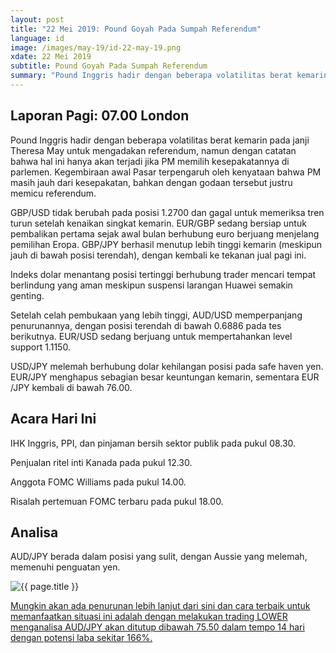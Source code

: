 ```yaml
---
layout: post
title: "22 Mei 2019: Pound Goyah Pada Sumpah Referendum" 
language: id
image: /images/may-19/id-22-may-19.png
xdate: 22 Mei 2019
subtitle: Pound Goyah Pada Sumpah Referendum
summary: "Pound Inggris hadir dengan beberapa volatilitas berat kemarin pada janji Theresa May untuk mengadakan referendum, namun dengan catatan bahwa hal ini hanya akan terjadi jika PM memilih kesepakatannya di parlemen"
---
```

## Laporan Pagi: 07.00 London

Pound Inggris hadir dengan beberapa volatilitas berat kemarin pada janji Theresa May untuk mengadakan referendum, namun dengan catatan bahwa hal ini hanya akan terjadi jika PM memilih kesepakatannya di parlemen. Kegembiraan awal Pasar terpengaruh oleh kenyataan bahwa PM masih jauh dari kesepakatan, bahkan dengan godaan tersebut justru memicu referendum.

GBP/USD tidak berubah pada posisi 1.2700 dan gagal untuk memeriksa tren turun setelah kenaikan singkat kemarin. EUR/GBP sedang bersiap untuk pembalikan pertama sejak awal bulan berhubung euro berjuang menjelang pemilihan Eropa. GBP/JPY berhasil menutup lebih tinggi kemarin (meskipun jauh di bawah posisi terendah), dengan kembali ke tekanan jual pagi ini.

Indeks dolar menantang posisi tertinggi berhubung trader mencari tempat berlindung yang aman meskipun suspensi larangan Huawei semakin genting.

Setelah celah pembukaan yang lebih tinggi, AUD/USD memperpanjang penurunannya, dengan posisi terendah di bawah 0.6886 pada tes berikutnya. EUR/USD sedang berjuang untuk mempertahankan level support 1.1150.

USD/JPY melemah berhubung dolar kehilangan posisi pada safe haven yen. EUR/JPY menghapus sebagian besar keuntungan kemarin, sementara EUR /JPY kembali di bawah 76.00.

## Acara Hari Ini

IHK Inggris, PPI, dan pinjaman bersih sektor publik pada pukul 08.30.

Penjualan ritel inti Kanada pada pukul 12.30.

Anggota FOMC Williams pada pukul 14.00.

Risalah pertemuan FOMC terbaru pada pukul 18.00.

## Analisa

AUD/JPY berada dalam posisi yang sulit, dengan Aussie yang melemah, memenuhi penguatan yen.

<img src="{{ site.url }}/images/may-19/id-22-may-19.png" alt="{{ page.title }}" title="{{ page.title }}">

<a href="%LINK%%?currency=USD&market=forex&underlying=frxAUDJPY&formname=higherlower&duration_amount=14&duration_units=d&amount=10&amount_type=stake&expiry_type=duration&barrier=75.50" target="_blank" rel="noopener noreferrer nofollow">Mungkin akan ada penurunan lebih lanjut dari sini dan cara terbaik untuk memanfaatkan situasi ini adalah dengan melakukan trading LOWER menganalisa AUD/JPY akan ditutup dibawah 75.50 dalam tempo 14 hari dengan potensi laba sekitar 166%.</a>
